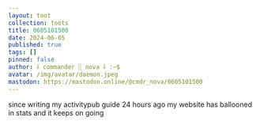 ```yaml
---
layout: toot
collection: toots
title: 0605101500
date: 2024-06-05
published: true
tags: []
pinned: false
author: ⸸ commander ░ nova ⸸ :~$
avatar: /img/avatar/daemon.jpeg
mastodon: https://mastodon.online/@cmdr_nova/0605101500
---
```


since writing my activitypub guide 24 hours ago my website has ballooned in stats and it keeps on going
